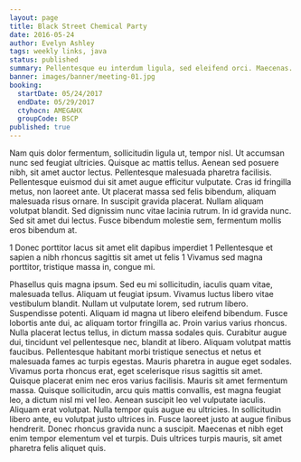 ```yaml
---
layout: page
title: Black Street Chemical Party
date: 2016-05-24
author: Evelyn Ashley
tags: weekly links, java
status: published
summary: Pellentesque eu interdum ligula, sed eleifend orci. Maecenas.
banner: images/banner/meeting-01.jpg
booking:
  startDate: 05/24/2017
  endDate: 05/29/2017
  ctyhocn: AMEGAHX
  groupCode: BSCP
published: true
---
```

Nam quis dolor fermentum, sollicitudin ligula ut, tempor nisl. Ut accumsan nunc sed feugiat ultricies. Quisque ac mattis tellus. Aenean sed posuere nibh, sit amet auctor lectus. Pellentesque malesuada pharetra facilisis. Pellentesque euismod dui sit amet augue efficitur vulputate. Cras id fringilla metus, non laoreet ante.
Ut placerat massa sed felis bibendum, aliquam malesuada risus ornare. In suscipit gravida placerat. Nullam aliquam volutpat blandit. Sed dignissim nunc vitae lacinia rutrum. In id gravida nunc. Sed sit amet dui lectus. Fusce bibendum molestie sem, fermentum mollis eros bibendum at.

1 Donec porttitor lacus sit amet elit dapibus imperdiet
1 Pellentesque et sapien a nibh rhoncus sagittis sit amet ut felis
1 Vivamus sed magna porttitor, tristique massa in, congue mi.

Phasellus quis magna ipsum. Sed eu mi sollicitudin, iaculis quam vitae, malesuada tellus. Aliquam ut feugiat ipsum. Vivamus luctus libero vitae vestibulum blandit. Nullam ut vulputate lorem, sed rutrum libero. Suspendisse potenti. Aliquam id magna ut libero eleifend bibendum. Fusce lobortis ante dui, ac aliquam tortor fringilla ac. Proin varius varius rhoncus. Nulla placerat lectus tellus, in dictum massa sodales quis. Curabitur augue dui, tincidunt vel pellentesque nec, blandit at libero. Aliquam volutpat mattis faucibus. Pellentesque habitant morbi tristique senectus et netus et malesuada fames ac turpis egestas. Mauris pharetra in augue eget sodales.
Vivamus porta rhoncus erat, eget scelerisque risus sagittis sit amet. Quisque placerat enim nec eros varius facilisis. Mauris sit amet fermentum massa. Quisque sollicitudin, arcu quis mattis convallis, est magna feugiat leo, a dictum nisl mi vel leo. Aenean suscipit leo vel vulputate iaculis. Aliquam erat volutpat. Nulla tempor quis augue eu ultricies. In sollicitudin libero ante, eu volutpat justo ultrices in. Fusce laoreet justo at augue finibus hendrerit. Donec rhoncus gravida nunc a suscipit. Maecenas et nibh eget enim tempor elementum vel et turpis. Duis ultrices turpis mauris, sit amet pharetra felis aliquet quis.
